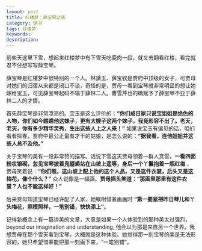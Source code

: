 ```yaml
---
layout: post
title: 红楼梦：薛宝琴之美
category: 读书
tags: 红楼梦
keywords: 
description: 
---
```

前些天这里下雪，想起来红楼梦中有下雪天吃鹿肉一段，就又去翻看红楼，看完就忍不住想写写薛宝琴。

薛宝琴是红楼梦中很特别的一个人。林黛玉、薛宝钗是贾府中顶级的女子，可贾母对她们的归宿从来都是闭口不谈，奇怪的是，贾母一看到宝琴就非常明显的想让她嫁给宝玉，可见薛宝琴起码不输于薛林二人。曹雪芹也的确赋予了薛宝琴不亚于薛林二人的才情。

首先薛宝琴是非常漂亮的。宝玉是这么评价的：__“你们成日家只说宝姐姐是绝色的人物，你们如今瞧瞧他这妹子，更有大嫂子这两个妹子，我竟形容不出了。老天，老天，你有多少精华灵秀，生出这些人上之人来！”__ 如果说宝玉有偏见的话，咱们看看探春，贾府中最公正最有才干的姑娘，是怎么说的：__“据我看，连他姐姐并这些人总不及他。”__

关于宝琴的美有一段非常赞的描写。话说下雪这天贾母领着一群人赏雪，__一看四面粉妆银砌，忽见宝琴披着凫靥裘站在山坡上遥等，身后一个丫鬟抱着一瓶红梅__ ，贾母笑着说：__“你们瞧，这山坡上配上他的这个人品，又是这件衣裳，后头又是这梅花，像个什么？”__ 众人说像是一幅画。__贾母摇头笑道：“那画里那里有这件衣裳？人也不能这样好！”__ 

后来贾母知道宝琴已经许配了人家，她嘱咐惜春画画时 __“第一要紧把昨日琴儿和丫头梅花，照模照样，一笔别错，快快添上”__。

记得新概念上有一篇讲美的文章，大意是如果一个人体验到的那种美太过强烈，beyond our imagination and understanding, 他会以为那是来自另一个世界。我想贾母在那个雪天看到宝琴，大概就是这种体验。她觉得那一刻宝琴的美是无法形容的，她只希望惜春能把那一刻画下来，“一笔别错”。
